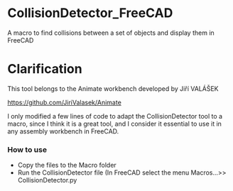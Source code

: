 # CollisionDetector_FreeCAD
A macro to find collisions between a set of objects and display them in FreeCAD

# Clarification
This tool belongs to the Animate workbench developed by Jiří VALÁŠEK

https://github.com/JiriValasek/Animate

I only modified a few lines of code to adapt the CollisionDetector tool to a macro, since I think it is a great tool, and I consider it essential to use it in any assembly workbench in FreeCAD.

### How to use

- Copy the files to the Macro folder
- Run the CollisionDetector file (In FreeCAD select the menu Macros...>> CollisionDetector.py
